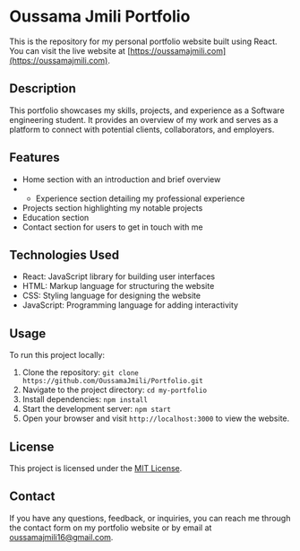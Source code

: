 # Oussama Jmili Portfolio

This is the repository for my personal portfolio website built using React. 
You can visit the live website at [https://oussamajmili.com](https://oussamajmili.com).

## Description

This portfolio showcases my skills, projects, and experience as a Software engineering student. It provides an overview of my work and serves as a platform to connect with potential clients, collaborators, and employers.

## Features

- Home section with an introduction and brief overview
- - Experience section detailing my professional experience
- Projects section highlighting my notable projects
- Education section
- Contact section for users to get in touch with me

## Technologies Used

- React: JavaScript library for building user interfaces
- HTML: Markup language for structuring the website
- CSS: Styling language for designing the website
- JavaScript: Programming language for adding interactivity

## Usage

To run this project locally:

1. Clone the repository: `git clone https://github.com/OussamaJmili/Portfolio.git`
2. Navigate to the project directory: `cd my-portfolio`
3. Install dependencies: `npm install`
4. Start the development server: `npm start`
5. Open your browser and visit `http://localhost:3000` to view the website.


## License

This project is licensed under the [MIT License](LICENSE).

## Contact

If you have any questions, feedback, or inquiries, you can reach me through the contact form on my portfolio website or by email at [oussamajmili16@gmail.com](mailto:oussamajmili16@gmail.com).
